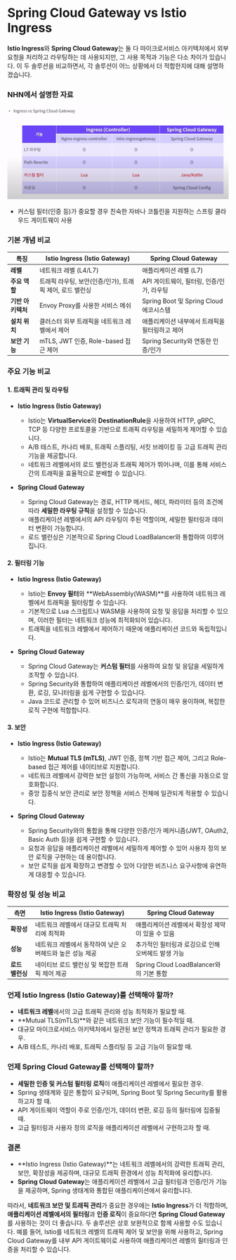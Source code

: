# Spring Cloud Gateway vs Istio Ingress 
**Istio Ingress**와 **Spring Cloud Gateway**는 둘 다 마이크로서비스 아키텍처에서 외부 요청을 처리하고 라우팅하는 데 사용되지만, 그 사용 목적과 기능은 다소 차이가 있습니다. 이 두 솔루션을 비교하면서, 각 솔루션이 어느 상황에서 더 적합한지에 대해 설명하겠습니다.

### NHN에서 설명한 자료

![alt text](images/image-48.png)
- 커스텀 필터(인증 등)가 중요할 경우 친숙한 자바나 코틀린을 지원하는 스프링 클라우드 게이트웨이 사용

### 기본 개념 비교

| **특징**                    | **Istio Ingress (Istio Gateway)**                        | **Spring Cloud Gateway**                         |
|-----------------------------|---------------------------------------------------------|-------------------------------------------------|
| **레벨**                    | 네트워크 레벨 (L4/L7)                                   | 애플리케이션 레벨 (L7)                          |
| **주요 역할**               | 트래픽 라우팅, 보안(인증/인가), 트래픽 제어, 로드 밸런싱  | API 게이트웨이, 필터링, 인증/인가, 라우팅        |
| **기반 아키텍처**            | Envoy Proxy를 사용한 서비스 메쉬                        | Spring Boot 및 Spring Cloud 에코시스템           |
| **설치 위치**               | 클러스터 외부 트래픽을 네트워크 레벨에서 제어             | 애플리케이션 내부에서 트래픽을 필터링하고 제어   |
| **보안 기능**               | mTLS, JWT 인증, Role-based 접근 제어                    | Spring Security와 연동한 인증/인가              |

### 주요 기능 비교

#### 1. **트래픽 관리 및 라우팅**
- **Istio Ingress (Istio Gateway)**
  - Istio는 **VirtualService**와 **DestinationRule**을 사용하여 HTTP, gRPC, TCP 등 다양한 프로토콜을 기반으로 트래픽 라우팅을 세밀하게 제어할 수 있습니다.
  - A/B 테스트, 카나리 배포, 트래픽 스플리팅, 서킷 브레이킹 등 고급 트래픽 관리 기능을 제공합니다.
  - 네트워크 레벨에서의 로드 밸런싱과 트래픽 제어가 뛰어나며, 이를 통해 서비스 간의 트래픽을 효율적으로 분배할 수 있습니다.

- **Spring Cloud Gateway**
  - Spring Cloud Gateway는 경로, HTTP 메서드, 헤더, 파라미터 등의 조건에 따라 **세밀한 라우팅 규칙**을 설정할 수 있습니다.
  - 애플리케이션 레벨에서의 API 라우팅이 주된 역할이며, 세밀한 필터링과 데이터 변환이 가능합니다.
  - 로드 밸런싱은 기본적으로 Spring Cloud LoadBalancer와 통합하여 이루어집니다.

#### 2. **필터링 기능**
- **Istio Ingress (Istio Gateway)**
  - Istio는 **Envoy 필터**와 **WebAssembly(WASM)**를 사용하여 네트워크 레벨에서 트래픽을 필터링할 수 있습니다.
  - 기본적으로 Lua 스크립트나 WASM을 사용하여 요청 및 응답을 처리할 수 있으며, 이러한 필터는 네트워크 성능에 최적화되어 있습니다.
  - 트래픽을 네트워크 레벨에서 제어하기 때문에 애플리케이션 코드와 독립적입니다.

- **Spring Cloud Gateway**
  - Spring Cloud Gateway는 **커스텀 필터**를 사용하여 요청 및 응답을 세밀하게 조작할 수 있습니다.
  - Spring Security와 통합하여 애플리케이션 레벨에서의 인증/인가, 데이터 변환, 로깅, 모니터링을 쉽게 구현할 수 있습니다.
  - Java 코드로 관리할 수 있어 비즈니스 로직과의 연동이 매우 용이하며, 복잡한 로직 구현에 적합합니다.

#### 3. **보안**
- **Istio Ingress (Istio Gateway)**
  - Istio는 **Mutual TLS (mTLS)**, JWT 인증, 정책 기반 접근 제어, 그리고 Role-based 접근 제어를 네이티브로 지원합니다.
  - 네트워크 레벨에서 강력한 보안 설정이 가능하며, 서비스 간 통신을 자동으로 암호화합니다.
  - 중앙 집중식 보안 관리로 보안 정책을 서비스 전체에 일관되게 적용할 수 있습니다.

- **Spring Cloud Gateway**
  - Spring Security와의 통합을 통해 다양한 인증/인가 메커니즘(JWT, OAuth2, Basic Auth 등)을 쉽게 구현할 수 있습니다.
  - 요청과 응답을 애플리케이션 레벨에서 세밀하게 제어할 수 있어 사용자 정의 보안 로직을 구현하는 데 용이합니다.
  - 보안 로직을 쉽게 확장하고 변경할 수 있어 다양한 비즈니스 요구사항에 유연하게 대응할 수 있습니다.

### 확장성 및 성능 비교

| **측면**                     | **Istio Ingress (Istio Gateway)**                        | **Spring Cloud Gateway**                         |
|------------------------------|---------------------------------------------------------|-------------------------------------------------|
| **확장성**                   | 네트워크 레벨에서 대규모 트래픽 처리에 최적화            | 애플리케이션 레벨에서 확장성 제약이 있을 수 있음 |
| **성능**                     | 네트워크 레벨에서 동작하여 낮은 오버헤드와 높은 성능 제공 | 추가적인 필터링과 로깅으로 인해 오버헤드 발생 가능 |
| **로드 밸런싱**               | 네이티브 로드 밸런싱 및 복잡한 트래픽 제어 제공          | Spring Cloud LoadBalancer와의 기본 통합          |

### 언제 Istio Ingress (Istio Gateway)를 선택해야 할까?
- **네트워크 레벨**에서의 고급 트래픽 관리와 성능 최적화가 필요할 때.
- **Mutual TLS(mTLS)**와 같은 네트워크 보안 기능이 필수적일 때.
- 대규모 마이크로서비스 아키텍처에서 일관된 보안 정책과 트래픽 관리가 필요한 경우.
- A/B 테스트, 카나리 배포, 트래픽 스플리팅 등 고급 기능이 필요할 때.

### 언제 Spring Cloud Gateway를 선택해야 할까?
- **세밀한 인증 및 커스텀 필터링 로직**이 애플리케이션 레벨에서 필요한 경우.
- Spring 생태계와 깊은 통합이 요구되며, Spring Boot 및 Spring Security를 활용하고자 할 때.
- API 게이트웨이 역할이 주로 인증/인가, 데이터 변환, 로깅 등의 필터링에 집중될 때.
- 고급 필터링과 사용자 정의 로직을 애플리케이션 레벨에서 구현하고자 할 때.

### 결론
- **Istio Ingress (Istio Gateway)**는 네트워크 레벨에서의 강력한 트래픽 관리, 보안, 확장성을 제공하며, 대규모 트래픽 환경에서 성능 최적화에 유리합니다.
- **Spring Cloud Gateway**는 애플리케이션 레벨에서 고급 필터링과 인증/인가 기능을 제공하며, Spring 생태계와 통합된 애플리케이션에서 유리합니다.

따라서, **네트워크 보안 및 트래픽 관리**가 중요한 경우에는 **Istio Ingress**가 더 적합하며, **애플리케이션 레벨에서의 필터링**과 **인증 로직**이 중요하다면 **Spring Cloud Gateway**를 사용하는 것이 더 좋습니다. 두 솔루션은 상호 보완적으로 함께 사용할 수도 있습니다. 예를 들어, Istio를 네트워크 레벨의 트래픽 제어 및 보안을 위해 사용하고, Spring Cloud Gateway를 내부 API 게이트웨이로 사용하여 애플리케이션 레벨의 필터링과 인증을 처리할 수 있습니다.